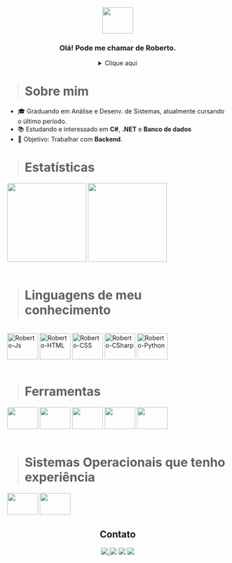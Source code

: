 <div align="center">
  
  <img height="60" width="70" src="https://cdn.jsdelivr.net/gh/devicons/devicon/icons/devicon/devicon-original.svg" />
  
  ### Olá! Pode me chamar de Roberto.
  
</div>

<details align="center"><summary>Clique aqui</summary>
<p>
  
```C#
   Console.WriteLine("Seja muito bem-vindo(a)");
```
</p>
  
</details>

># Sobre mim
>
- 🎓 Graduando em Análise e Desenv. de Sistemas, atualmente cursando o último período.
- 📚 Estudando e interessado em **C#**, **.NET** e **Banco de dados** 
- 🎯 Objetivo: Trabalhar com **Backend**.
  
># Estatísticas

 <div>
 
  <img height="180em" src = "https://github-readme-stats.vercel.app/api?username=robbfreitas&show_icons=true&theme=dark">
  <img height="180em" src = "https://github-readme-stats.vercel.app/api/top-langs/?username=robbfreitas&hide=css,html&theme=dark">
 
</div><br>
  
># Linguagens de meu conhecimento
  
<div style="display: inline_block"><br>
  
  <img align="center" alt="Roberto-Js" height="60" width="70" src="https://cdn.jsdelivr.net/gh/devicons/devicon/icons/javascript/javascript-original.svg">
  <img align="center" alt="Roberto-HTML" height="60" width="70" src="https://cdn.jsdelivr.net/gh/devicons/devicon/icons/html5/html5-original.svg">
  <img align="center" alt="Roberto-CSS" height="60" width="70" src="https://cdn.jsdelivr.net/gh/devicons/devicon/icons/css3/css3-original.svg">
  <img align="center" alt="Roberto-CSharp" height="60" width="70" src="https://cdn.jsdelivr.net/gh/devicons/devicon/icons/csharp/csharp-original.svg" />
  <img align="center" alt="Roberto-Python" height="60" width="70" src="https://cdn.jsdelivr.net/gh/devicons/devicon/icons/python/python-original.svg" />
  
</div><br>

># Ferramentas

<div style="display: inline_block" >
  
 <img height="50" width="70" src="https://cdn.jsdelivr.net/gh/devicons/devicon/icons/vscode/vscode-original.svg" />
 <img height="50" width="70" src="https://cdn.jsdelivr.net/gh/devicons/devicon/icons/visualstudio/visualstudio-plain.svg" />
 <img height="50" width="70" src="https://cdn.jsdelivr.net/gh/devicons/devicon/icons/git/git-original.svg" />
 <img height="50" width="70" src="https://cdn.jsdelivr.net/gh/devicons/devicon/icons/mysql/mysql-original-wordmark.svg" />
 <img height="50" width="70" src="https://cdn.jsdelivr.net/gh/devicons/devicon/icons/microsoftsqlserver/microsoftsqlserver-plain-wordmark.svg"/>
  
</div><br>

># Sistemas Operacionais que tenho experiência

<div style="display: inline_block">
  
  <img height="50" width="70" src="https://cdn.jsdelivr.net/gh/devicons/devicon/icons/windows8/windows8-original.svg" />
  <img height="50" width="70" src="https://cdn.jsdelivr.net/gh/devicons/devicon/icons/ubuntu/ubuntu-plain.svg" />

</div>
  
<div align="center">
  
  ## Contato
  
  <a target="_blank" href="mailto:robertocompromissos@gmail.com" alt="Gmail">
  <img src="https://img.shields.io/badge/Gmail-D14836?style=for-the-badge&logo=gmail&logoColor=white"</a>
    
  <a target="_blank" href="https://linkedin.com/in/devroberto" alt="Twitter">
  <img src="https://img.shields.io/badge/-Linkedin-00acee?style=for-the-badge&logo=linkedin&logoColor=white" target="_blank"></a>
    
  <a target="_blank" href="https://www.instagram.com/orobertodefreitas/" alt="Instagram">
  <img src="https://img.shields.io/badge/-Instagram-%23E4405F?style=for-the-badge&logo=instagram&logoColor=white" target="_blank"></a>
    
  <a target="_blank" href="https://twitter.com/cyberreplicant" alt="Twitter">
  <img src="https://img.shields.io/badge/-Twitter-00acee?style=for-the-badge&logo=twitter&logoColor=white" target="_blank"></a>
    
</div>
